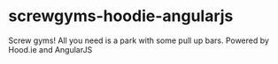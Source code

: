 screwgyms-hoodie-angularjs
==========================

Screw gyms! All you need is a park with some pull up bars. Powered by Hood.ie and AngularJS
